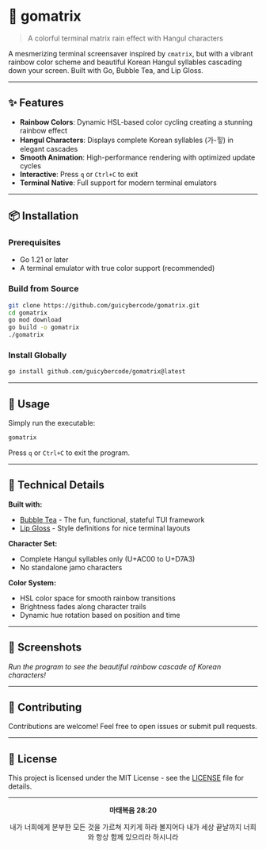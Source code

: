 # 🌈 gomatrix

> A colorful terminal matrix rain effect with Hangul characters

A mesmerizing terminal screensaver inspired by `cmatrix`, but with a vibrant rainbow color scheme and beautiful Korean Hangul syllables cascading down your screen. Built with Go, Bubble Tea, and Lip Gloss.

---

## ✨ Features

- **Rainbow Colors**: Dynamic HSL-based color cycling creating a stunning rainbow effect
- **Hangul Characters**: Displays complete Korean syllables (가-힣) in elegant cascades
- **Smooth Animation**: High-performance rendering with optimized update cycles
- **Interactive**: Press `q` or `Ctrl+C` to exit
- **Terminal Native**: Full support for modern terminal emulators

---

## 📦 Installation

### Prerequisites

- Go 1.21 or later
- A terminal emulator with true color support (recommended)

### Build from Source

```bash
git clone https://github.com/guicybercode/gomatrix.git
cd gomatrix
go mod download
go build -o gomatrix
./gomatrix
```

### Install Globally

```bash
go install github.com/guicybercode/gomatrix@latest
```

---

## 🚀 Usage

Simply run the executable:

```bash
gomatrix
```

Press `q` or `Ctrl+C` to exit the program.

---

## 🎨 Technical Details

**Built with:**
- [Bubble Tea](https://github.com/charmbracelet/bubbletea) - The fun, functional, stateful TUI framework
- [Lip Gloss](https://github.com/charmbracelet/lipgloss) - Style definitions for nice terminal layouts

**Character Set:**
- Complete Hangul syllables only (U+AC00 to U+D7A3)
- No standalone jamo characters

**Color System:**
- HSL color space for smooth rainbow transitions
- Brightness fades along character trails
- Dynamic hue rotation based on position and time

---

## 📸 Screenshots

*Run the program to see the beautiful rainbow cascade of Korean characters!*

---

## 🤝 Contributing

Contributions are welcome! Feel free to open issues or submit pull requests.

---

## 📄 License

This project is licensed under the MIT License - see the [LICENSE](LICENSE) file for details.

---

<div align="center">

**마태복음 28:20**

내가 너희에게 분부한 모든 것을 가르쳐 지키게 하라 볼지어다 내가 세상 끝날까지 너희와 항상 함께 있으리라 하시니라

</div>

